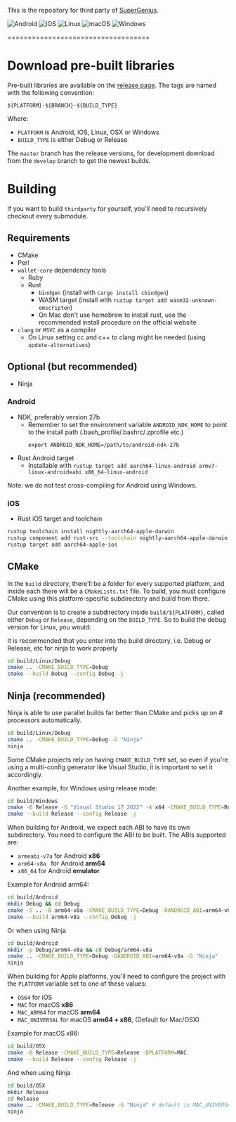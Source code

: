This is the repository for third party of [SuperGenius](https://github.com/GeniusVentures/SuperGenius/).

![Android](https://github.com/GeniusVentures/thirdparty/actions/workflows/Android.yml/badge.svg?branch=master)
![iOS](https://github.com/GeniusVentures/thirdparty/actions/workflows/iOS.yml/badge.svg?branch=master)
![Linux](https://github.com/GeniusVentures/thirdparty/actions/workflows/Linux.yml/badge.svg?branch=master)
![macOS](https://github.com/GeniusVentures/thirdparty/actions/workflows/macOS.yml/badge.svg?branch=master)
![Windows](https://github.com/GeniusVentures/thirdparty/actions/workflows/Windows.yml/badge.svg?branch=master)

===================================

# Download pre-built libraries

Pre-built libraries are available on the [release page](https://github.com/GeniusVentures/thirdparty/releases). The tags are named with the following convention:

`${PLATFORM}-${BRANCH}-${BUILD_TYPE}`

Where:

- `PLATFORM` is Android, iOS, Linux, OSX or Windows
- `BUILD_TYPE` is either Debug or Release

The `master` branch has the release versions, for development download from the `develop` branch to get the newest builds.

# Building

If you want to build `thirdparty` for yourself, you'll need to recursively checkout every submodule.

## Requirements

- CMake
- Perl
- `wallet-core` dependency tools
  - Ruby
  - Rust
    - `bindgen` (install with `cargo install cbindgen`)
    - WASM target (install with `rustup target add wasm32-unknown-emscripten`)
    - On Mac don't use homebrew to install rust, use the recommended install procedure on the official website
- `clang` or `MSVC` as a compiler
    - On Linux setting cc and c++ to clang might be needed (using `update-alternatives`)

## Optional (but recommended)
- Ninja

### Android

- NDK, preferably version 27b
  - Remember to set the environment variable `ANDROID_NDK_HOME` to point to the install path (.bash_profile/.bashrc/.zprofile etc.) 
    ```
    export ANDROID_NDK_HOME=/path/to/android-ndk-27b
    ```
- Rust Android target
  - Installable with `rustup target add aarch64-linux-android armv7-linux-androideabi x86_64-linux-android`

Note: we do not test cross-compiling for Android using Windows.

### iOS

- Rust iOS target and toolchain

```bash
rustup toolchain install nightly-aarch64-apple-darwin
rustup component add rust-src --toolchain nightly-aarch64-apple-darwin
rustup target add aarch64-apple-ios
```

## CMake

In the `build` directory, there'll be a folder for every supported platform, and inside each there will be a `CMakeLists.txt` file. To build, you must configure CMake using this platform-specific subdirectory and build from there.

Our convention is to create a subdirectory inside `build/${PLATFORM}`, called either `Debug` or `Release`, depending on the `BUILD_TYPE`. So to build the debug version for Linux, you would:

It is recommended that you enter into the build directory, i.e. Debug or Release, etc for ninja to work properly

```bash
cd build/Linux/Debug
cmake .. -CMAKE_BUILD_TYPE=Debug 
cmake --build Debug --config Debug -j
```

## Ninja (recommended)

Ninja is able to use parallel builds far better than CMake and picks up on # processors automatically.
```bash
cd build/Linux/Debug
cmake .. -CMAKE_BUILD_TYPE=Debug -G "Ninja"
ninja
```

Some CMake projects rely on having `CMAKE_BUILD_TYPE` set, so even if you're using a multi-config generator like Visual Studio, it is important to set it accordingly.

Another example, for Windows using release mode:

```bash
cd build/Windows
cmake -B Release -G "Visual Studio 17 2022" -A x64 -CMAKE_BUILD_TYPE=Release
cmake --build Release --config Release -j
```

When building for Android, we expect each ABI to have its own subdirectory. You need to configure the ABI to be built. The ABIs supported are:

- `armeabi-v7a` for Android **x86**
- `arm64-v8a ` for Android **arm64**
- `x86_64` for Android **emulator**


Example for Android arm64:

```bash
cd build/Android
mkdir Debug && cd Debug
cmake -S .. -B arm64-v8a -CMAKE_BUILD_TYPE=Debug -DANDROID_ABI=arm64-v8a
cmake --build arm64-v8a --config Debug -j
```

Or when using Ninja

```bash
cd build/Android
mkdir -p Debug/arm64-v8a && cd Debug/arm64-v8a
cmake .. -CMAKE_BUILD_TYPE=Debug -DANDROID_ABI=arm64-v8a -G "Ninja"
ninja
```

When building for Apple platforms, you'll need to configure the project with the `PLATFORM` variable set to one of these values:

- `OS64` for iOS
- `MAC` for macOS **x86**
- `MAC_ARM64` for macOS **arm64**
- `MAC_UNIVERSAL` for macOS **arm64 + x86**, (Default for Mac/OSX)

Example for macOS x86:

```bash
cd build/OSX
cmake -B Release -CMAKE_BUILD_TYPE=Release -DPLATFORM=MAC
cmake --build Release --config Release -j
```
And when using Ninja

```bash
cd build/OSX
mkdir Release
cd Release
cmake .. -CMAKE_BUILD_TYPE=Release -G "Ninja" # default is MAC_UNIVERSAL
ninja
```
